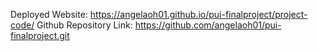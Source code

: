 Deployed Website: https://angelaoh01.github.io/pui-finalproject/project-code/
Github Repository Link: https://github.com/angelaoh01/pui-finalproject.git
